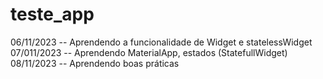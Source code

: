 # teste_app

06/11/2023 -- Aprendendo a funcionalidade de Widget e statelessWidget
07/011/2023 -- Aprendendo MaterialApp, estados (StatefullWidget)
08/11/2023 -- Aprendendo boas práticas
